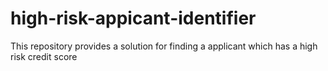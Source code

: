 # high-risk-appicant-identifier
This repository provides a solution for finding a applicant which has a high risk credit score 
